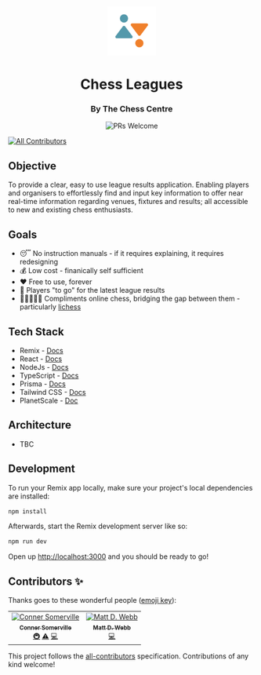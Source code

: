 <p align="center">
    <img
      alt="The Chess Centre"
      src="https://github.com/Chess-Centre/leagues/blob/master/img/logo.png?raw=true"
      width="100"
    />
  <h1 align="center"> Chess Leagues </h1>
</p>
<p align="center">
  <h3 align="center"> By The Chess Centre </h3>
</p>

<p align="center">
    <img
      alt="PRs Welcome"
      src="https://img.shields.io/badge/PRs-welcome-brightgreen.svg?style=flat"
    />
</p>

<!-- ALL-CONTRIBUTORS-BADGE:START - Do not remove or modify this section -->

[![All Contributors](https://img.shields.io/badge/all_contributors-2-orange.svg?style=flat-square)](#contributors-)

<!-- ALL-CONTRIBUTORS-BADGE:END -->

## Objective

To provide a clear, easy to use league results application. Enabling players and organisers to effortlessly find and input key information to offer near real-time information regarding venues, fixtures and results; all accessible to new and existing chess enthusiasts.

## Goals

- 😴 No instruction manuals - if it requires explaining, it requires redesigning
- 💰 Low cost - finanically self sufficient
- ❤️ Free to use, forever
- 🚀 Players "to go" for the latest league results
- 🧑🏽‍🤝‍🧑🏽 Compliments online chess, bridging the gap between them - particularly [lichess](https://github.com/lichess-org)

## Tech Stack

- Remix - [Docs](https://remix.run/docs)
- React - [Docs](https://reactjs.org/)
- NodeJs - [Docs](https://nodejs.org/en/)
- TypeScript - [Docs](https://www.typescriptlang.org/)
- Prisma - [Docs](https://www.prisma.io/)
- Tailwind CSS - [Docs](https://tailwindui.com/)
- PlanetScale - [Doc](https://planetscale.com/docs)

## Architecture

- TBC

## Development

To run your Remix app locally, make sure your project's local dependencies are installed:

```sh
npm install
```

Afterwards, start the Remix development server like so:

```sh
npm run dev
```

Open up [http://localhost:3000](http://localhost:3000) and you should be ready to go!

## Contributors ✨

Thanks goes to these wonderful people ([emoji key](https://allcontributors.org/docs/en/emoji-key)):

<!-- ALL-CONTRIBUTORS-LIST:START - Do not remove or modify this section -->
<!-- prettier-ignore-start -->
<!-- markdownlint-disable -->
<table>
  <tbody>
    <tr>
      <td align="center">
        <a href="https://github.com/connersomerville"><img src="https://avatars.githubusercontent.com/u/5721950?v=4?s=100" width="100px;" alt="Conner Somerville"/><br /><sub><b>Conner Somerville</b></sub></a><br /><a href="#infra-connersomerville" title="Infrastructure (Hosting, Build-Tools, etc)">🚇</a> 
        <a href="https://github.com/chess-centre/leagues/commits?author=connersomerville" title="Tests">⚠️</a> <a href="https://github.com/chess-centre/leagues/commits?author=connersomerville" title="Code">💻</a>
      </td>
      <td align="center"><a href="https://github.com/matt-d-webb"><img src="https://avatars.githubusercontent.com/u/36933715?v=4?s=100" width="100px;" alt="Matt D. Webb"/><br /><sub><b>Matt D. Webb</b></sub></a><br /><a href="https://github.com/chess-centre/leagues/commits?author=matt-d-webb" title="Code">💻</a></td>
    </tr>
  </tbody>
</table>

<!-- markdownlint-restore -->
<!-- prettier-ignore-end -->

<!-- ALL-CONTRIBUTORS-LIST:END -->

This project follows the [all-contributors](https://github.com/all-contributors/all-contributors) specification. Contributions of any kind welcome!
